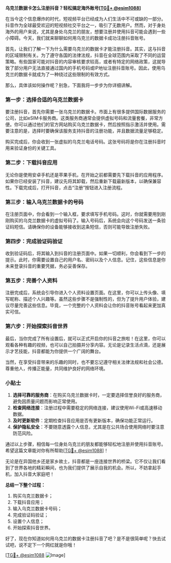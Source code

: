 **乌克兰数据卡怎么注册抖音？轻松搞定海外账号[[TG💪+ @esim1088](https://t.me/s/esim1088)]**

在当今这个信息爆炸的时代，短视频平台已经成为人们生活中不可或缺的一部分。抖音作为全球最受欢迎的短视频社交平台之一，吸引了无数用户。然而，对于身处海外的用户来说，尤其是身处乌克兰的朋友，想要注册并使用抖音可能会遇到一些小障碍。今天，我们就来聊聊如何用乌克兰的数据卡成功注册抖音账号。

首先，让我们了解一下为什么需要乌克兰的数据卡才能注册抖音。其实，这与抖音的区域限制有关。为了遵守各国的法律法规，抖音在全球范围内采取了不同的运营策略。有些国家可能对抖音的内容审核要求较高，或者有特定的网络政策，这就导致了部分用户无法直接通过国内的手机号码或IP地址注册抖音账号。因此，使用乌克兰的数据卡就成为了一种绕过这些限制的有效方式。

那么，具体该如何操作呢？别急，下面我将一步步为你详细讲解。

### 第一步：选择合适的乌克兰数据卡

要注册抖音，首先你需要一张乌克兰的数据卡。市面上有很多提供国际数据服务的公司，比如eSIM卡服务商。这类服务商通常会提供虚拟号码和流量套餐，非常方便。你可以通过他们的官方网站购买乌克兰数据卡，然后按照指示激活并使用。需要注意的是，选择时要确保该服务支持抖音的注册功能，并且数据流量足够稳定。

购买完成后，你会收到一张虚拟的乌克兰电话号码。这张号码将是你在注册抖音时用来验证身份的关键工具。

### 第二步：下载抖音应用

无论你是使用安卓手机还是苹果手机，在开始之前都需要先下载抖音的应用程序。如果你已经安装了抖音，建议先将其卸载，然后重新下载最新版本，以确保兼容性。下载完成后，打开抖音，点击“注册”按钮进入注册流程。

### 第三步：输入乌克兰数据卡的号码

在注册页面中，你会看到一个输入框，要求填写手机号码。这时，你就需要用到刚刚购买的乌克兰数据卡的虚拟号码了。输入号码后，系统会向这个号码发送一条验证码短信。请确保你的设备能够接收到这条短信，否则可能导致注册失败。

### 第四步：完成验证码验证

收到验证码后，将其输入到抖音的注册页面中。如果一切顺利，你会看到下一步的提示。此时，你需要设置自己的用户名、密码以及个人信息。记住，这些信息是你未来登录抖音的重要凭据，务必妥善保存。

### 第五步：完善个人资料

注册完成后，系统会引导你进入个人资料设置页面。在这里，你可以上传头像、填写昵称、描述个人兴趣等。虽然这些步骤不是强制性的，但为了提升用户体验，建议尽量完善这些信息。毕竟，一个完整的个人资料会让你的抖音账号看起来更加真实可信。

### 第六步：开始探索抖音世界

最后，当你完成了所有设置后，就可以正式开启你的抖音之旅啦！在这里，你可以观看各种有趣的视频，也可以自己拍摄并分享内容。无论是记录生活点滴，还是展示才艺技能，抖音都能为你提供一个广阔的舞台。

当然，在享受抖音带来的乐趣的同时，也不要忘记遵守相关法律法规和社会公德。尊重他人，传播正能量，共同维护良好的网络环境。

### 小贴士

1. **选择可靠的服务商**：在购买乌克兰数据卡时，一定要选择信誉良好的服务商，避免因质量问题而影响正常使用。
2. **检查网络连接**：注册过程中需要稳定的网络连接，建议使用Wi-Fi或高速移动数据。
3. **及时更新软件**：定期检查抖音应用是否有更新版本，确保功能正常运行。
4. **保护隐私安全**：不要随意透露个人信息，尤其是在公共场合使用网络时要注意防范风险。

通过以上步骤，相信每一位身处乌克兰的朋友都能够轻松地注册并使用抖音账号。希望这篇文章能对你有所帮助[[TG💪+ @esim1088](https://t.me/s/esim1088)]！

无论是在异国他乡还是家乡故土，抖音都是一座连接世界的桥梁。它不仅让我们看到了世界各地的精彩瞬间，也为我们提供了展示自我的机会。所以，不妨拿起手机，加入抖音大家庭吧！

**总结一下整个过程：**
1. 购买乌克兰数据卡；
2. 下载抖音应用；
3. 输入乌克兰数据卡号码；
4. 完成验证码验证；
5. 设置个人信息；
6. 开始探索抖音世界。

好了，现在你知道如何用乌克兰的数据卡注册抖音了吧？是不是很简单呢？快去试试吧，说不定下一个网红就是你哦！

[[TG💪+ @esim1088](https://t.me/s/esim1088) ![Image](https://i.postimg.cc/4NQfJmqS/Snipaste-2025-05-13-00-14-12.png)]